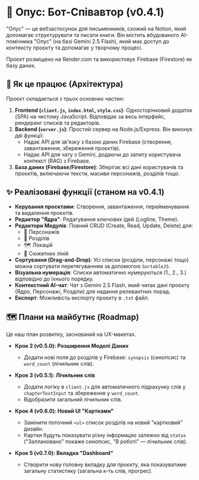 # 📖 Опус: Бот-Співавтор (v0.4.1)

"Опус" — це вебзастосунок для письменників, схожий на Notion, який допомагає структурувати та писати книги. Він містить вбудованого АІ-помічника "Опус" (на базі Gemini 2.5 Flash), який має доступ до контексту проєкту та допомагає у творчому процесі.

Проєкт розміщено на Render.com та використовує Firebase (Firestore) як базу даних.

## 🚀 Як це працює (Архітектура)

Проєкт складається з трьох основних частин:

1.  **Frontend (`client.js`, `index.html`, `style.css`)**: Односторінковий додаток (SPA) на чистому JavaScript. Відповідає за весь інтерфейс, рендеринг списків та редакторів.
2.  **Backend (`server.js`)**: Простий сервер на Node.js/Express. Він виконує дві функції:
    * Надає API для зв'язку з базою даних Firebase (створення, завантаження, збереження проєктів).
    * Надає API для чату з Gemini, додаючи до запиту користувача контекст (RAG) з Firebase.
3.  **База даних (Firebase/Firestore)**: Зберігає всі дані користувачів та проєктів, включаючи тексти, масиви персонажів, розділів тощо.

## ✨ Реалізовані функції (станом на v0.4.1)

* **Керування проєктами**: Створення, завантаження, перейменування та видалення проєктів.
* **Редактор "Ядра"**: Редагування ключових ідей (Logline, Theme).
* **Редактори Модулів**: Повний CRUD (Create, Read, Update, Delete) для:
    * 👥 Персонажів
    * 📝 Розділів
    * 🗺️ Локацій
    * 🧵 Сюжетних ліній
* **Сортування (Drag-and-Drop)**: Усі списки (розділи, персонажі тощо) можна сортувати перетягуванням за допомогою `SortableJS`.
* **Візуальна нумерація**: Списки автоматично нумеруються (1., 2., 3.) відповідно до їхнього порядку.
* **Контекстний AI-чат**: Чат з Gemini 2.5 Flash, який читає дані проєкту (Ядро, Персонажі, Розділи) для надання релевантних порад.
* **Експорт**: Можливість експорту проєкту в `.txt` файл.

## 🗺️ Плани на майбутнє (Roadmap)

Це наш план розвитку, заснований на UX-макетах.

* **Крок 2 (v0.5.0): Розширення Моделі Даних**
    * Додати нові поля до розділів у Firebase: `synopsis` (синопсис) та `word_count` (лічильник слів).

* **Крок 3 (v0.5.1): Лічильник слів**
    * Додати логіку в `client.js` для автоматичного підрахунку слів у `chapterTextInput` та збереження у `word_count`.
    * Відобразити загальний лічильник слів.

* **Крок 4 (v0.6.0): Новий UI "Картками"**
    * Замінити поточний `<ul>` список розділів на новий "картковий" дизайн.
    * Картки будуть показувати різну інформацію залежно від `status` ("Заплановано" покаже синопсис, "В роботі" — лічильник слів).

* **Крок 5 (v0.7.0): Вкладка "Dashboard"**
    * Створити нову головну вкладку для проєкту, яка показуватиме загальну статистику (загальна к-ть слів, прогрес).